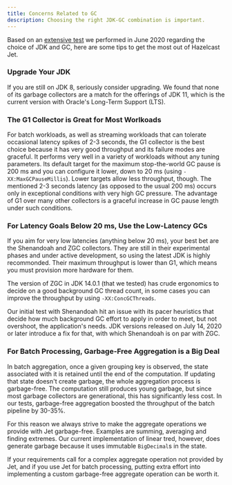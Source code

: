```yaml
---
title: Concerns Related to GC
description: Choosing the right JDK-GC combination is important.
---
```


Based on an [extensive test](/blog/2020/06/09/jdk-gc-benchmarks-part1)
we performed in June 2020 regarding the choice of JDK and GC, here are
some tips to get the most out of Hazelcast Jet.

### Upgrade Your JDK

If you are still on JDK 8, seriously consider upgrading. We found that
none of its garbage collectors are a match for the offerings of JDK 11,
which is the current version with Oracle's Long-Term Support (LTS).

### The G1 Collector is Great for Most Worlkoads

For batch workloads, as well as streaming workloads that can tolerate
occasional latency spikes of 2-3 seconds, the G1 collector is the best
choice because it has very good throughput and its failure modes are
graceful. It performs very well in a variety of workloads without any
tuning parameters. Its default target for the maximum stop-the-world GC
pause is 200 ms and you can configure it lower, down to 20 ms (using
`-XX:MaxGCPauseMillis`). Lower targets allow less throughput, though.
The mentioned 2-3 seconds latency (as opposed to the usual 200 ms)
occurs only in exceptional conditions with very high GC pressure. The
advantage of G1 over many other collectors is a graceful increase in
GC pause length under such conditions.

### For Latency Goals Below 20 ms, Use the Low-Latency GCs

If you aim for very low latencies (anything below 20 ms), your best bet
are the Shenandoah and ZGC collectors. They are still in their
experimental phases and under active development, so using the latest
JDK is highly recommonded. Their maximum throughput is lower than G1,
which means you must provision more hardware for them.

The version of ZGC in JDK 14.0.1 (that we tested) has crude ergonomics
to decide on a good background GC thread count, in some cases you can
improve the throughput by using `-XX:ConcGCThreads`.

Our initial test with Shenandoah hit an issue with its pacer heuristics
that decide how much background GC effort to apply in order to meet, but
not overshoot, the application's needs. JDK versions released on July
14, 2020 or later introduce a fix for that, with which Shenandoah is on
par with ZGC.

### For Batch Processing, Garbage-Free Aggregation is a Big Deal

In batch aggregation, once a given grouping key is observed, the state
associated with it is retained until the end of the computation. If
updating that state doesn't create garbage, the whole aggregation
process is garbage-free. The computation still produces young garbage,
but since most garbage collectors are generational, this has
significantly less cost. In our tests, garbage-free aggregation boosted
the throughput of the batch pipeline by 30-35%.

For this reason we always strive to make the aggregate operations we
provide with Jet garbage-free. Examples are summing, averaging and
finding extremes. Our current implementation of linear tred, however,
does generate garbage because it uses immutable `BigDecimal`s in the
state.

If your requirements call for a complex aggregate operation not provided
by Jet, and if you use Jet for batch processing, putting extra effort
into implementing a custom garbage-free aggregate operation can be
worth it.

